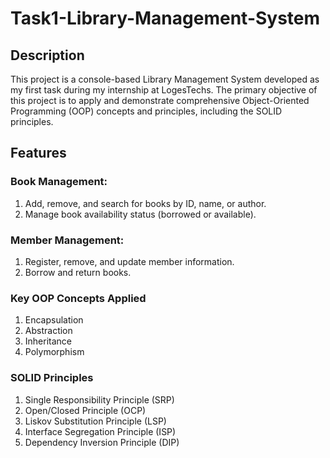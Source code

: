 # Task1-Library-Management-System
## Description
This project is a console-based Library Management System developed as my first task during my internship at LogesTechs.
The primary objective of this project is to apply and demonstrate comprehensive Object-Oriented Programming (OOP)
concepts and principles, including the SOLID principles.

## Features
### Book Management:
   1) Add, remove, and search for books by ID, name, or author.
   2) Manage book availability status (borrowed or available).
### Member Management:
   1) Register, remove, and update member information.
   2) Borrow and return books.
### Key OOP Concepts Applied
  1) Encapsulation
  2) Abstraction
  3) Inheritance
  4) Polymorphism
### SOLID Principles
  1) Single Responsibility Principle (SRP)
  2) Open/Closed Principle (OCP)
  3) Liskov Substitution Principle (LSP)
  4) Interface Segregation Principle (ISP)
  5) Dependency Inversion Principle (DIP)
